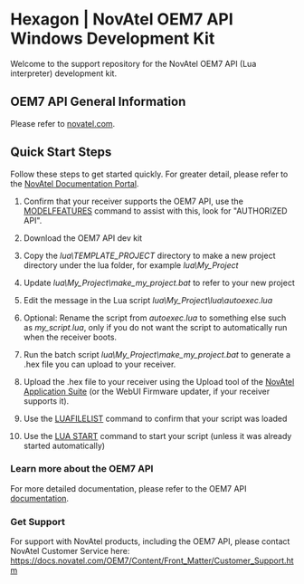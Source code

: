 <h1>Hexagon | NovAtel OEM7 API Windows Development Kit</h1>
Welcome to the support repository for the NovAtel OEM7 API (Lua interpreter) development kit. 

<p>
    <h2>OEM7 API General Information</h2>
    Please refer to <a href="https://novatel.com/products/firmware-options-pc-software/gnss-receiver-firmware-options/api">novatel.com</a>.
</p>
<p>
    <h2>Quick Start Steps</h2>
    Follow these steps to get started quickly. For greater detail, please refer to the <a href="https://docs.novatel.com/OEM7/Content/Lua/Overview.htm">NovAtel Documentation Portal</a>.
    <p></p>
    <OL>
    <LI><p>Confirm that your receiver supports the OEM7 API, use the <a href="https://docs.novatel.com/OEM7/Content/Logs/MODELFEATURES.htm">MODELFEATURES</a> command to assist with this, look for "AUTHORIZED API".</p></LI>
    <LI><p>Download the OEM7 API dev kit</p></LI>
    <LI><p>Copy the <em>lua\TEMPLATE_PROJECT</em> directory to make a new project directory under the lua folder, for example <em>lua\My_Project</em></p></LI>
    <LI><p>Update <em>lua\My_Project\make_my_project.bat</em> to refer to your new project</p></LI>
    <LI><p>Edit the message in the Lua script <em>lua\My_Project\lua\autoexec.lua</em></p></LI>
    <LI><p>Optional: Rename the script from <em>autoexec.lua</em> to something else such as <em>my_script.lua</em>, only if you do not want the script to automatically run when the receiver boots.</p></LI>
    <LI><p>Run the batch script <em>lua\My_Project\make_my_project.bat</em> to generate a .hex file you can upload to your receiver.</p></LI>
    <LI><p>Upload the .hex file to your receiver using the Upload tool of the <a href="https://novatel.com/products/firmware-options-pc-software/novatel-application-suite">NovAtel Application Suite</a> (or the WebUI Firmware updater, if your receiver supports it).</p></LI>
    <LI><p>Use the <a href="https://docs.novatel.com/OEM7/Content/Logs/LUAFILELIST.htm">LUAFILELIST</a> command to confirm that your script was loaded</p></LI>
    <LI><p>Use the <a href="https://docs.novatel.com/OEM7/Content/Commands/LUA.htm">LUA START</a> command to start your script (unless it was already started automatically)</p></LI>
    </OL>
</p>    
<p>
    <h3>Learn more about the OEM7 API</h3>
    For more detailed documentation, please refer to the OEM7 API <a href="https://docs.novatel.com/OEM7/Content/Lua/Overview.htm">documentation</a>.
</p>
<p>
    <h3>Get Support</h3>
    For support with NovAtel products, including the OEM7 API, please contact NovAtel Customer Service here:<BR>
    <a href="https://docs.novatel.com/OEM7/Content/Front_Matter/Customer_Support.htm">https://docs.novatel.com/OEM7/Content/Front_Matter/Customer_Support.htm</a>
</p>
